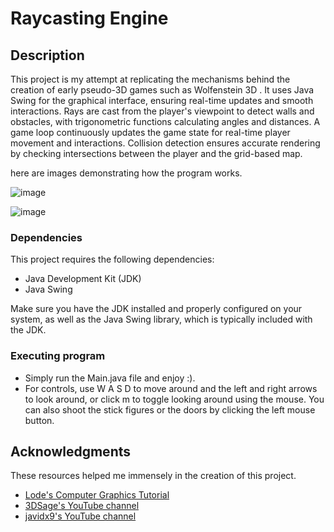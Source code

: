 # Raycasting Engine

## Description

This project is my attempt at replicating the mechanisms behind the creation of early pseudo-3D games such as Wolfenstein 3D . It uses Java Swing for the graphical interface, ensuring real-time updates and smooth interactions. Rays are cast from the player's viewpoint to detect walls and obstacles, with trigonometric functions calculating angles and distances. A game loop continuously updates the game state for real-time player movement and interactions. Collision detection ensures accurate rendering by checking intersections between the player and the grid-based map.

here are images demonstrating how the program works.

![image](https://github.com/farreeez/raycasting-project/assets/126973663/722f3082-dc1a-492b-896d-bc609ff95c08)


![image](https://private-user-images.githubusercontent.com/126973663/347367101-8921f195-fa6d-4378-818e-32432d64ebc4.png?jwt=eyJhbGciOiJIUzI1NiIsInR5cCI6IkpXVCJ9.eyJpc3MiOiJnaXRodWIuY29tIiwiYXVkIjoicmF3LmdpdGh1YnVzZXJjb250ZW50LmNvbSIsImtleSI6ImtleTUiLCJleHAiOjE3MjA2MDgxNTgsIm5iZiI6MTcyMDYwNzg1OCwicGF0aCI6Ii8xMjY5NzM2NjMvMzQ3MzY3MTAxLTg5MjFmMTk1LWZhNmQtNDM3OC04MThlLTMyNDMyZDY0ZWJjNC5wbmc_WC1BbXotQWxnb3JpdGhtPUFXUzQtSE1BQy1TSEEyNTYmWC1BbXotQ3JlZGVudGlhbD1BS0lBVkNPRFlMU0E1M1BRSzRaQSUyRjIwMjQwNzEwJTJGdXMtZWFzdC0xJTJGczMlMkZhd3M0X3JlcXVlc3QmWC1BbXotRGF0ZT0yMDI0MDcxMFQxMDM3MzhaJlgtQW16LUV4cGlyZXM9MzAwJlgtQW16LVNpZ25hdHVyZT0zNTZlMjFjYWU2NzljNjc0ODQ0Y2FhZDY5ZTMxYmUwMjkyOTgzMDNiMTdhMzJiZWU5YmVlNWJmY2UyMTI2YmNkJlgtQW16LVNpZ25lZEhlYWRlcnM9aG9zdCZhY3Rvcl9pZD0wJmtleV9pZD0wJnJlcG9faWQ9MCJ9.EcMJD2Kd9MUSy_ZudtsL7pwQEeocOKK22zlKiYYmQp4)


### Dependencies
This project requires the following dependencies:

* Java Development Kit (JDK)
* Java Swing

Make sure you have the JDK installed and properly configured on your system, as well as the Java Swing library, which is typically included with the JDK.

### Executing program

* Simply run the Main.java file and enjoy :).
* For controls, use W A S D to move around and the left and right arrows to look around, or click m to toggle looking around using the mouse. You can also shoot the stick figures or the doors by clicking the left mouse button.

## Acknowledgments

These resources helped me immensely in the creation of this project.
* [Lode's Computer Graphics Tutorial](https://lodev.org/cgtutor/raycasting.html)
* [3DSage's YouTube channel](https://www.youtube.com/@3DSage)
* [javidx9's YouTube channel](https://www.youtube.com/@javidx9)
